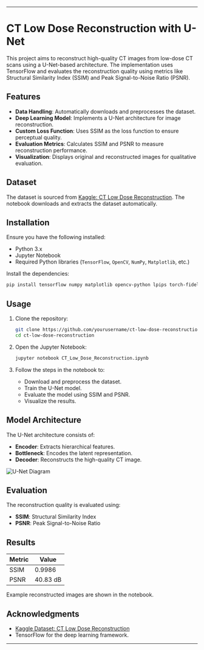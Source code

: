 
---

# CT Low Dose Reconstruction with U-Net

This project aims to reconstruct high-quality CT images from low-dose CT scans using a U-Net-based architecture. The implementation uses TensorFlow and evaluates the reconstruction quality using metrics like Structural Similarity Index (SSIM) and Peak Signal-to-Noise Ratio (PSNR).

## Features

- **Data Handling**: Automatically downloads and preprocesses the dataset.
- **Deep Learning Model**: Implements a U-Net architecture for image reconstruction.
- **Custom Loss Function**: Uses SSIM as the loss function to ensure perceptual quality.
- **Evaluation Metrics**: Calculates SSIM and PSNR to measure reconstruction performance.
- **Visualization**: Displays original and reconstructed images for qualitative evaluation.

## Dataset

The dataset is sourced from [Kaggle: CT Low Dose Reconstruction](https://www.kaggle.com/datasets/andrewmvd/ct-low-dose-reconstruction). The notebook downloads and extracts the dataset automatically.

## Installation

Ensure you have the following installed:
- Python 3.x
- Jupyter Notebook
- Required Python libraries (`TensorFlow`, `OpenCV`, `NumPy`, `Matplotlib`, etc.)

Install the dependencies:
```bash
pip install tensorflow numpy matplotlib opencv-python lpips torch-fidelity kaggle
```

## Usage

1. Clone the repository:
    ```bash
    git clone https://github.com/yourusername/ct-low-dose-reconstruction.git
    cd ct-low-dose-reconstruction
    ```

2. Open the Jupyter Notebook:
    ```bash
    jupyter notebook CT_Low_Dose_Reconstruction.ipynb
    ```

3. Follow the steps in the notebook to:
    - Download and preprocess the dataset.
    - Train the U-Net model.
    - Evaluate the model using SSIM and PSNR.
    - Visualize the results.

## Model Architecture

The U-Net architecture consists of:
- **Encoder**: Extracts hierarchical features.
- **Bottleneck**: Encodes the latent representation.
- **Decoder**: Reconstructs the high-quality CT image.

![U-Net Diagram](https://raw.githubusercontent.com/yourusername/ct-low-dose-reconstruction/main/unet_diagram.png)

## Evaluation

The reconstruction quality is evaluated using:
- **SSIM**: Structural Similarity Index
- **PSNR**: Peak Signal-to-Noise Ratio

## Results

| Metric | Value   |
|--------|---------|
| SSIM   | 0.9986  |
| PSNR   | 40.83 dB |

Example reconstructed images are shown in the notebook.

## Acknowledgments

- [Kaggle Dataset: CT Low Dose Reconstruction](https://www.kaggle.com/datasets/andrewmvd/ct-low-dose-reconstruction)
- TensorFlow for the deep learning framework.

---
